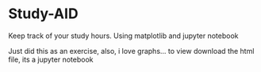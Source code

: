 # Study-AID
Keep track of your study hours. Using matplotlib and jupyter notebook

Just did this as an exercise, also, i love graphs...
to view download the html file, its a jupyter notebook 
